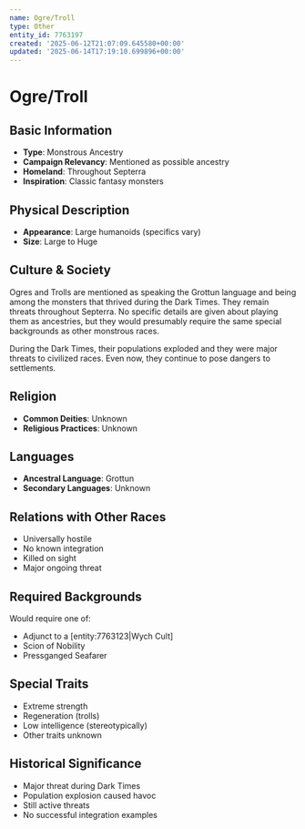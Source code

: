 ```yaml
---
name: Ogre/Troll
type: Other
entity_id: 7763197
created: '2025-06-12T21:07:09.645580+00:00'
updated: '2025-06-14T17:19:10.699896+00:00'
---
```


# Ogre/Troll

## Basic Information
- **Type**: Monstrous Ancestry
- **Campaign Relevancy**: Mentioned as possible ancestry
- **Homeland**: Throughout Septerra
- **Inspiration**: Classic fantasy monsters

## Physical Description
- **Appearance**: Large humanoids (specifics vary)
- **Size**: Large to Huge

## Culture & Society
Ogres and Trolls are mentioned as speaking the Grottun language and being among the monsters that thrived during the Dark Times. They remain threats throughout Septerra. No specific details are given about playing them as ancestries, but they would presumably require the same special backgrounds as other monstrous races.

During the Dark Times, their populations exploded and they were major threats to civilized races. Even now, they continue to pose dangers to settlements.

## Religion
- **Common Deities**: Unknown
- **Religious Practices**: Unknown

## Languages
- **Ancestral Language**: Grottun
- **Secondary Languages**: Unknown

## Relations with Other Races
- Universally hostile
- No known integration
- Killed on sight
- Major ongoing threat

## Required Backgrounds
Would require one of:
- Adjunct to a [entity:7763123|Wych Cult]
- Scion of Nobility
- Pressganged Seafarer

## Special Traits
- Extreme strength
- Regeneration (trolls)
- Low intelligence (stereotypically)
- Other traits unknown

## Historical Significance
- Major threat during Dark Times
- Population explosion caused havoc
- Still active threats
- No successful integration examples